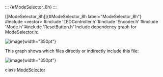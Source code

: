 ::: {#ModeSelector_8h}
:::

[\[ModeSelector\_8h\]]{#ModeSelector_8h label="ModeSelector_8h"}
\#include $<$vector$>$ \#include '̈LEDController.h'̈ \#include '̈Encoder.h'̈
\#include '̈Mode.h'̈ \#include '̈ResetButton.h'̈ Include dependency graph
for ModeSelector.h:

![image](ModeSelector_8h__incl){width="350pt"}

This graph shows which files directly or indirectly include this file:

![image](ModeSelector_8h__dep__incl){width="350pt"}

class [ModeSelector](#classModeSelector)
